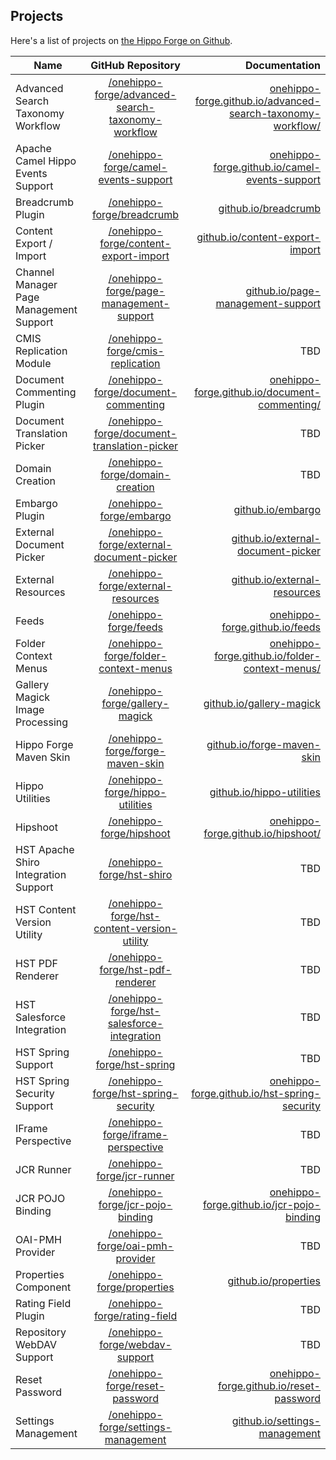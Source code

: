 
## Projects

Here's a list of projects on [the Hippo Forge on Github](https://github.com/onehippo-forge).

| Name                   | GitHub Repository |  Documentation  |
| ---------------------- |:----------------------:| -----------:|
| Advanced Search Taxonomy Workflow | [/onehippo-forge/advanced-search-taxonomy-workflow](https://github.com/onehippo-forge/advanced-search-taxonomy-workflow) | [onehippo-forge.github.io/advanced-search-taxonomy-workflow/](https://onehippo-forge.github.io/advanced-search-taxonomy-workflow/)
| Apache Camel Hippo Events Support | [/onehippo-forge/camel-events-support](https://github.com/onehippo-forge/camel-events-support) | [onehippo-forge.github.io/camel-events-support](https://onehippo-forge.github.io/camel-events-support)
| Breadcrumb Plugin | [/onehippo-forge/breadcrumb](https://github.com/onehippo-forge/breadcrumb) | [github.io/breadcrumb](https://onehippo-forge.github.io/breadcrumb)
| Content Export / Import | [/onehippo-forge/content-export-import](https://github.com/onehippo-forge/content-export-import) | [github.io/content-export-import](https://onehippo-forge.github.io/content-export-import)
| Channel Manager Page Management Support | [/onehippo-forge/page-management-support](https://github.com/onehippo-forge/page-management-support) | [github.io/page-management-support](https://onehippo-forge.github.io/page-management-support)
| CMIS Replication Module | [/onehippo-forge/cmis-replication](https://github.com/onehippo-forge/cmis-replication) | TBD
| Document Commenting Plugin | [/onehippo-forge/document-commenting](https://github.com/onehippo-forge/document-commenting) | [onehippo-forge.github.io/document-commenting/](https://onehippo-forge.github.io/document-commenting/) 
| Document Translation Picker | [/onehippo-forge/document-translation-picker](https://github.com/onehippo-forge/document-translation-picker) | TBD
| Domain Creation | [/onehippo-forge/domain-creation](https://github.com/onehippo-forge/domain-creation) | TBD
| Embargo Plugin | [/onehippo-forge/embargo](https://github.com/onehippo-forge/embargo) | [github.io/embargo](https://onehippo-forge.github.io/embargo/)
| External Document Picker | [/onehippo-forge/external-document-picker](https://github.com/onehippo-forge/external-document-picker) | [github.io/external-document-picker](https://onehippo-forge.github.io/external-document-picker)
| External Resources  | [/onehippo-forge/external-resources](https://github.com/onehippo-forge/external-resources) | [github.io/external-resources](https://onehippo-forge.github.io/external-resources)
| Feeds | [/onehippo-forge/feeds](https://github.com/onehippo-forge/feeds) | [onehippo-forge.github.io/feeds](https://onehippo-forge.github.io/feeds)
| Folder Context Menus | [/onehippo-forge/folder-context-menus](https://github.com/onehippo-forge/folder-context-menus) | [onehippo-forge.github.io/folder-context-menus/](https://onehippo-forge.github.io/folder-context-menus/) 
| Gallery Magick Image Processing | [/onehippo-forge/gallery-magick](https://github.com/onehippo-forge/gallery-magick) | [github.io/gallery-magick](https://onehippo-forge.github.io/gallery-magick)
| Hippo Forge Maven Skin | [/onehippo-forge/forge-maven-skin](https://github.com/onehippo-forge/forge-maven-skin) | [github.io/forge-maven-skin](https://onehippo-forge.github.io/forge-maven-skin)
| Hippo Utilities | [/onehippo-forge/hippo-utilities](https://github.com/onehippo-forge/hippo-utilities) | [github.io/hippo-utilities](https://onehippo-forge.github.io/hippo-utilities)
| Hipshoot | [/onehippo-forge/hipshoot](https://github.com/onehippo-forge/hipshoot) | [onehippo-forge.github.io/hipshoot/](https://onehippo-forge.github.io/hipshoot/)
| HST Apache Shiro Integration Support | [/onehippo-forge/hst-shiro](https://github.com/onehippo-forge/hst-shiro) | TBD
| HST Content Version Utility | [/onehippo-forge/hst-content-version-utility](https://github.com/onehippo-forge/hst-content-version-utility) | TBD
| HST PDF Renderer | [/onehippo-forge/hst-pdf-renderer](https://github.com/onehippo-forge/hst-pdf-renderer) | TBD
| HST Salesforce Integration | [/onehippo-forge/hst-salesforce-integration](https://github.com/onehippo-forge/hst-salesforce-integration) | TBD
| HST Spring Support | [/onehippo-forge/hst-spring](https://github.com/onehippo-forge/hst-spring) | TBD
| HST Spring Security Support | [/onehippo-forge/hst-spring-security](https://github.com/onehippo-forge/hst-spring-security) | [onehippo-forge.github.io/hst-spring-security](https://onehippo-forge.github.io/hst-spring-security/)
| IFrame Perspective | [/onehippo-forge/iframe-perspective](https://github.com/onehippo-forge/iframe-perspective) | TBD
| JCR Runner | [/onehippo-forge/jcr-runner](https://github.com/onehippo-forge/jcr-runner) | TBD
| JCR POJO Binding | [/onehippo-forge/jcr-pojo-binding](https://github.com/onehippo-forge/jcr-pojo-binding) | [onehippo-forge.github.io/jcr-pojo-binding](https://onehippo-forge.github.io/jcr-pojo-binding/)
| OAI-PMH Provider | [/onehippo-forge/oai-pmh-provider](https://github.com/onehippo-forge/oai-pmh-provider) | TBD
| Properties Component | [/onehippo-forge/properties](https://github.com/onehippo-forge/properties) | [github.io/properties](https://onehippo-forge.github.io/properties/)
| Rating Field Plugin | [/onehippo-forge/rating-field](https://github.com/onehippo-forge/rating-field) | TBD
| Repository WebDAV Support | [/onehippo-forge/webdav-support](https://github.com/onehippo-forge/webdav-support) | TBD
| Reset Password | [/onehippo-forge/reset-password](https://github.com/onehippo-forge/reset-password) | [onehippo-forge.github.io/reset-password](https://onehippo-forge.github.io/reset-password)
| Settings Management | [/onehippo-forge/settings-management](https://github.com/onehippo-forge/settings-management) | [github.io/settings-management](https://onehippo-forge.github.io/settings-management/)
